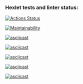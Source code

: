 ### Hexlet tests and linter status:
[![Actions Status](https://github.com/ByteSpectre/python-project-49/actions/workflows/hexlet-check.yml/badge.svg)](https://github.com/ByteSpectre/python-project-49/actions)

[![Maintainability](https://api.codeclimate.com/v1/badges/b8844392a260a0e882b8/maintainability)](https://codeclimate.com/github/ByteSpectre/python-project-49/maintainability)

[![asciicast](https://asciinema.org/a/QqBBSLmXMZDPwpvExHBosCNk7)](https://asciinema.org/a/QqBBSLmXMZDPwpvExHBosCNk7?autoplay=1)

[![asciicast](https://asciinema.org/a/ajALb6F88XmwwgT9VA13tC6K8)](https://asciinema.org/a/ajALb6F88XmwwgT9VA13tC6K8?autoplay=1)

[![asciicast](https://asciinema.org/a/KOkUCjxSGYx6jzXAuw9J4vFku)](https://asciinema.org/a/KOkUCjxSGYx6jzXAuw9J4vFku?autoplay=1)

[![asciicast](https://asciinema.org/a/oEC7PpIqqbHocoF58HWjbR375)](https://asciinema.org/a/oEC7PpIqqbHocoF58HWjbR375?autoplay=1)

[![asciicast](https://asciinema.org/a/dpm3TccXr3PBM4rYbmyJkCr2N)](https://asciinema.org/a/dpm3TccXr3PBM4rYbmyJkCr2N?autoplay=1)